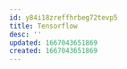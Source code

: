 ```yaml
---
id: y84i18zreffhrbeg72tevp5
title: Tensorflow
desc: ''
updated: 1667043651869
created: 1667043651869
---
```

